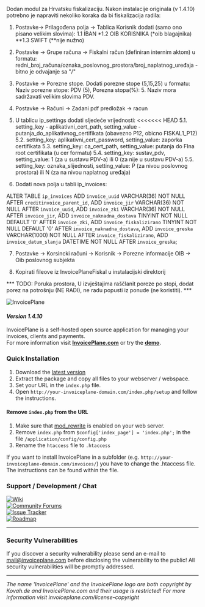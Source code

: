 Dodan modul za Hrvatsku fiskalizaciju. Nakon instalacije originala (v 1.4.10) potrebno je napraviti nekoliko koraka da bi fiskalizacija radila: 


1. Postavke-> Prilagođena polja -> Tablica Korisnik dodati (samo ono pisano velikim slovima):
  1.1 IBAN 
  *1.2 OIB KORISNIKA (*oib blagajnika)
  **1.3 SWIFT (**nije nužno)

2. Postavke -> Grupe računa -> Fiskalni račun (definiran internim aktom) u formatu:
  redni_broj_računa/oznaka_poslovnog_prostora/broj_naplatnog_uređaja  - bitno je odvajanje sa "/"

3. Postavke -> Porezne stope. Dodati porezne stope (5,15,25) u formatu: Naziv porezne stope: PDV (5), Porezna stopa(%): 5. Naziv mora sadržavati velikim slovima PDV.

4. Postavke -> Računi -> Zadani pdf predložak  -> racun

5. U tablicu ip_settings dodati sljedeće vrijednosti:
<<<<<<< HEAD
    5.1. setting_key - aplikativni_cert_path, setting_value - putanja_do_aplikativnog_certifikata (obavezno P12, obicno FISKAL1_P12)
    5.2. setting_key: aplikativni_cert_password, setting_value: zaporka certifikata
    5.3. setting_key: ca_cert_path, setting_value: putanja do FIna root certifikata (u cer formatu)
    5.4. setting_key: sustav_pdv, setting_value: 1 (za u sustavu PDV-a) ili 0 (za nije u sustavu PDV-a)
    5.5. setting_key: oznaka_slijednosti, setting_value: P (za nivou poslovnog prostora) ili N (za na nivou naplatnog uređaja)
>>>>>>> 

6. Dodati nova polja u tabli ip_invoices:

ALTER TABLE `ip_invoices` ADD `invoice_uuid` VARCHAR(36) NOT NULL AFTER `creditinvoice_parent_id`, ADD `invoice_jir` VARCHAR(36) NOT NULL AFTER `invoice_uuid`, ADD `invoice_zki` VARCHAR(36) NOT NULL AFTER `invoice_jir`, ADD `invoice_naknadna_dostava` TINYINT NOT NULL DEFAULT '0' AFTER `invoice_zki`, ADD `invoice_fiskalizirano` TINYINT NOT NULL DEFAULT '0' AFTER `invoice_naknadna_dostava`, ADD `invoice_greska` VARCHAR(1000) NOT NULL AFTER `invoice_fiskalizirano`, ADD `invoice_datum_slanja` DATETIME NOT NULL AFTER `invoice_greska`;

7. Postavke -> Korsincki računi -> Korisnik -> Porezne informacije OIB -> Oib poslovnog subjekta

8. Kopirati fileove iz InvoicePlaneFiskal u instalacijski direktorij


*** TODO: Poruka prostora, U izvještajima raščlanit poreze po stopi, dodat porez na potrošnju (NE RADI), ne radu popusti iz ponude (ne koristiti). ***  


![InvoicePlane](http://invoiceplane.com/content/logo/PNG/logo_300x150.png)
#### _Version 1.4.10_

InvoicePlane is a self-hosted open source application for managing your invoices, clients and payments.    
For more information visit __[InvoicePlane.com](https://invoiceplane.com)__ or try the __[demo](https://demo.invoiceplane.com)__.

### Quick Installation

1. Download the [latest version](https://invoiceplane.com/downloads)
2. Extract the package and copy all files to your webserver / webspace.
3. Set your URL in the `index.php` file.
4. Open `http://your-invoiceplane-domain.com/index.php/setup` and follow the instructions.

#### Remove `index.php` from the URL

1. Make sure that [mod_rewrite](https://go.invoiceplane.com/apachemodrewrite) is enabled on your web server.
2. Remove `index.php` from `$config['index_page'] = 'index.php';` in the file `/application/config/config.php`
3. Rename the `htaccess` file to `.htaccess`

If you want to install InvoicePlane in a subfolder (e.g. `http://your-invoiceplane-domain.com/invoices/`) you have to change the .htaccess file. The instructions can be found within the file.

### Support / Development / Chat

[![Wiki](https://img.shields.io/badge/Help%3A-Official%20Wiki-429ae1.svg)](https://wiki.invoiceplane.com/)    
[![Community Forums](https://img.shields.io/badge/Help%3A-Community%20Forums-429ae1.svg)](https://community.invoiceplane.com/)    
[![Issue Tracker](https://img.shields.io/badge/Development%3A-Issue%20Tracker-429ae1.svg)](https://development.invoiceplane.com/)    
[![Roadmap](https://img.shields.io/badge/Development%3A-Roadmap-429ae1.svg)](https://go.invoiceplane.com/roadmapv1) 

---

### Security Vulnerabilities

If you discover a security vulnerability please send an e-mail to mail@invoiceplane.com before disclosing the vulnerability to the public!
All security vulnerabilities will be promptly addressed.

---
  
*The name 'InvoicePlane' and the InvoicePlane logo are both copyright by Kovah.de and InvoicePlane.com
and their usage is restricted! For more information visit invoiceplane.com/license-copyright*
